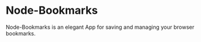 # Node-Bookmarks

Node-Bookmarks is an elegant App for saving and managing your browser bookmarks.  